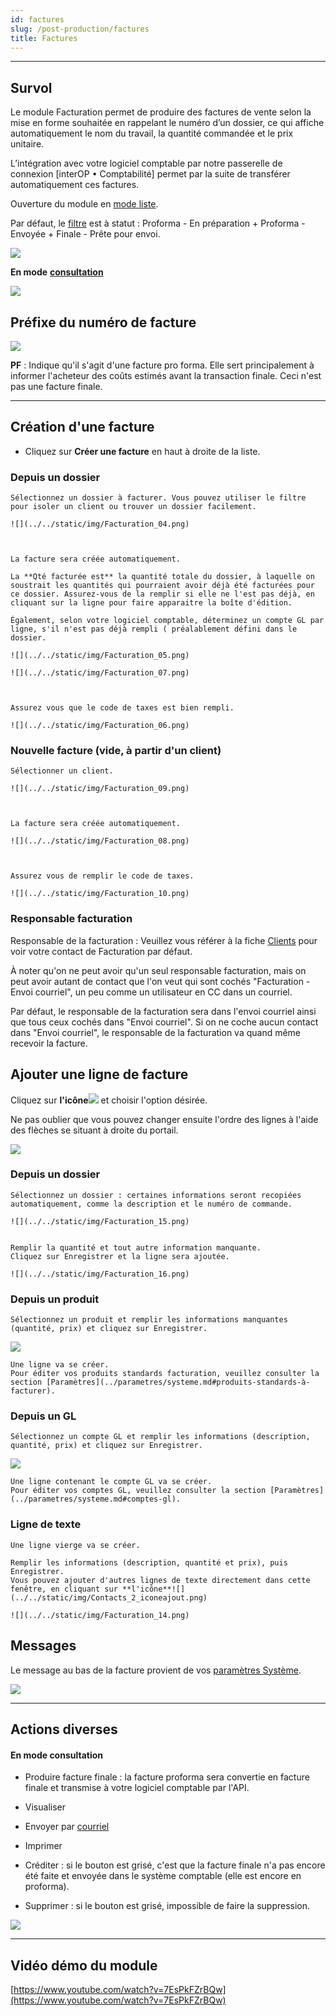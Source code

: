 ```yaml
---
id: factures
slug: /post-production/factures
title: Factures
---
```


---

## Survol

Le module Facturation permet de produire des factures de vente selon la mise en forme souhaitée en rappelant le numéro d’un dossier, ce qui affiche automatiquement le nom du travail, la quantité commandée et le prix unitaire.

L’intégration avec votre logiciel comptable par notre passerelle de connexion \[interOP • Comptabilité\] permet par la suite de transférer automatiquement ces factures.

Ouverture du module en [mode liste](../fonctionnalites-generales/navigation.md#mode-liste).

Par défaut, le [filtre](../fonctionnalites-generales/navigation.md#filtres-et-tris) est à statut : Proforma - En préparation + Proforma - Envoyée + Finale - Prête pour envoi.

![](../../static/img/Facturation_01.png)

**En mode** [**consultation**](../fonctionnalites-generales/navigation.md#mode-consultation)

![](../../static/img/Facturation_02.png)

## Préfixe du numéro de facture

![](../../static/img/Facturation_03.png)

**PF** : Indique qu'il s'agit d'une facture pro forma. Elle sert principalement à informer l'acheteur des coûts estimés avant la transaction finale. Ceci n'est pas une facture finale.

---

## Création d'une facture

- Cliquez sur **Créer une facture** en haut à droite de la liste.

### Depuis un dossier

    Sélectionnez un dossier à facturer. Vous pouvez utiliser le filtre pour isoler un client ou trouver un dossier facilement.

    ![](../../static/img/Facturation_04.png)



    La facture sera créée automatiquement.

    La **Qté facturée est** la quantité totale du dossier, à laquelle on soustrait les quantités qui pourraient avoir déjà été facturées pour ce dossier. Assurez-vous de la remplir si elle ne l'est pas déjà, en cliquant sur la ligne pour faire apparaitre la boîte d'édition.

    Également, selon votre logiciel comptable, déterminez un compte GL par ligne, s'il n'est pas déjà rempli ( préalablement défini dans le dossier.

    ![](../../static/img/Facturation_05.png)

    ![](../../static/img/Facturation_07.png)



    Assurez vous que le code de taxes est bien rempli.

    ![](../../static/img/Facturation_06.png)

### Nouvelle facture (vide, à partir d'un client)

    Sélectionner un client.

    ![](../../static/img/Facturation_09.png)



    La facture sera créée automatiquement.

    ![](../../static/img/Facturation_08.png)



    Assurez vous de remplir le code de taxes.

    ![](../../static/img/Facturation_10.png)

### Responsable facturation

Responsable de la facturation : Veuillez vous référer à la fiche [Clients](../contacts/clients.md#consulter-modifier-ou-supprimer-un-contact) pour voir votre contact de Facturation par défaut.

À noter qu'on ne peut avoir qu'un seul responsable facturation, mais on peut avoir autant de contact que l'on veut qui sont cochés "Facturation - Envoi courriel", un peu comme un utilisateur en CC dans un courriel.

Par défaut, le responsable de la facturation sera dans l'envoi courriel ainsi que tous ceux cochés dans "Envoi courriel". Si on ne coche aucun contact dans "Envoi courriel", le responsable de la facturation va quand même recevoir la facture.

## Ajouter une ligne de facture

Cliquez sur **l'icône**![](../../static/img/Contacts_2_iconeajout.png) et choisir l'option désirée.

Ne pas oublier que vous pouvez changer ensuite l'ordre des lignes à l'aide des flèches se situant à droite du portail.

![](../../static/img/Facturation_12.png)

### Depuis un dossier

    Sélectionnez un dossier : certaines informations seront recopiées automatiquement, comme la description et le numéro de commande.

    ![](../../static/img/Facturation_15.png)


    Remplir la quantité et tout autre information manquante.
    Cliquez sur Enregistrer et la ligne sera ajoutée.

    ![](../../static/img/Facturation_16.png)

### Depuis un produit

    Sélectionnez un produit et remplir les informations manquantes (quantité, prix) et cliquez sur Enregistrer.

![](../../static/img/Facturation_18.png)

    Une ligne va se créer.
    Pour éditer vos produits standards facturation, veuillez consulter la section [Paramètres](../parametres/systeme.md#produits-standards-à-facturer).

### Depuis un GL

    Sélectionnez un compte GL et remplir les informations (description, quantité, prix) et cliquez sur Enregistrer.

![](../../static/img/Facturation_17.png)

    Une ligne contenant le compte GL va se créer.
    Pour éditer vos comptes GL, veuillez consulter la section [Paramètres](../parametres/systeme.md#comptes-gl).

### Ligne de texte

    Une ligne vierge va se créer.

    Remplir les informations (description, quantité et prix), puis Enregistrer.
    Vous pouvez ajouter d'autres lignes de texte directement dans cette fenêtre, en cliquant sur **l'icône**![](../../static/img/Contacts_2_iconeajout.png)

    ![](../../static/img/Facturation_14.png)

## Messages

Le message au bas de la facture provient de vos [paramètres Système](../parametres/systeme.md#messages-sur-formulaires).

![](../../static/img/Facturation_11.png)

---

## Actions diverses

#### En mode consultation

- Produire facture finale : la facture proforma sera convertie en facture finale et transmise à votre logiciel comptable par l'API.

- Visualiser

- Envoyer par [courriel](../fonctionnalites-generales/courriels.md)

- Imprimer
- Créditer : si le bouton est grisé, c'est que la facture finale n'a pas encore été faite et envoyée dans le système comptable (elle est encore en proforma).

- Supprimer : si le bouton est grisé, impossible de faire la suppression.

![](../../static/img/Facturation_12.png)

---

## Vidéo démo du module

[https://www.youtube.com/watch?v=7EsPkFZrBQw](https://www.youtube.com/watch?v=7EsPkFZrBQw)
